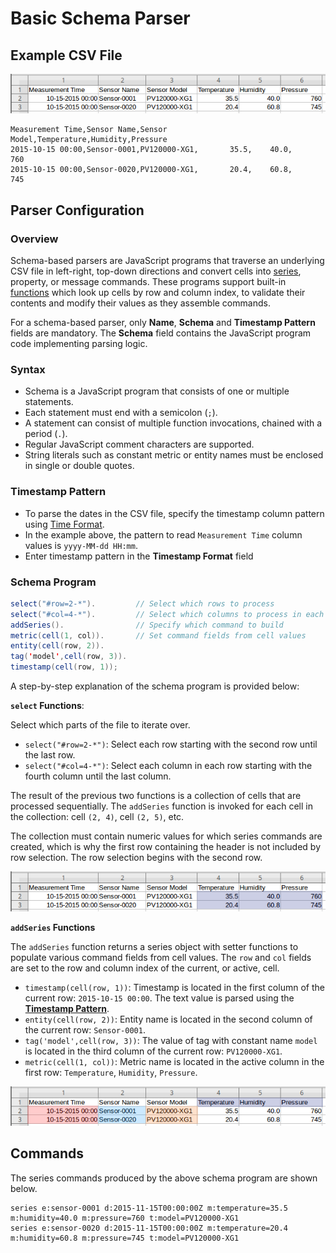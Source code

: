 # Basic Schema Parser

## Example CSV File

![](../../images/example-csv-1.png)

```csv
Measurement Time,Sensor Name,Sensor Model,Temperature,Humidity,Pressure
2015-10-15 00:00,Sensor-0001,PV120000-XG1,       35.5,    40.0,     760
2015-10-15 00:00,Sensor-0020,PV120000-XG1,       20.4,    60.8,     745
```

## Parser Configuration

### Overview

Schema-based parsers are JavaScript programs that traverse an underlying CSV file in left-right, top-down directions and convert cells into [series](../../../api/network/series.md), property, or message commands. These programs support built-in [functions](../csv-schema.md#schema-functions) which look up cells by row and column index, to validate their contents and modify their values as they assemble commands.

For a schema-based parser, only **Name**, **Schema** and **Timestamp Pattern** fields are mandatory. The **Schema** field contains the JavaScript program code implementing parsing logic.

### Syntax

* Schema is a JavaScript program that consists of one or multiple statements.
* Each statement must end with a semicolon (`;`).
* A statement can consist of multiple function invocations, chained with a period (`.`).
* Regular JavaScript comment characters are supported.
* String literals such as constant metric or entity names must be enclosed in single or double quotes.

### Timestamp Pattern

* To parse the dates in the CSV file, specify the timestamp column pattern using [Time Format](../../../shared/time-pattern.md).
* In the example above, the pattern to read `Measurement Time` column values is `yyyy-MM-dd HH:mm`.
* Enter timestamp pattern in the **Timestamp Format** field

### Schema Program

```java
select("#row=2-*").         // Select which rows to process
select("#col=4-*").         // Select which columns to process in each row
addSeries().                // Specify which command to build
metric(cell(1, col)).       // Set command fields from cell values
entity(cell(row, 2)).
tag('model',cell(row, 3)).
timestamp(cell(row, 1));
```

A step-by-step explanation of the schema program is provided below:

**`select` Functions**:

Select which parts of the file to iterate over.

* `select("#row=2-*")`: Select each row starting with the second row until the last row.
* `select("#col=4-*")`: Select each column in each row starting with the fourth column until the last column.

The result of the previous two functions is a collection of cells that are processed sequentially. The `addSeries` function is invoked for each cell in the collection: cell `(2, 4)`, cell `(2, 5)`, etc.

The collection must contain numeric values for which series commands are created, which is why the first row containing the header is not included by row selection. The row selection begins with the second row.

![](../../images/example-csv-2.png)

**`addSeries` Functions**

The `addSeries` function returns a series object with setter functions to populate various command fields from cell values. The `row` and `col` fields are set to the row and column index of the current, or active, cell.

* `timestamp(cell(row, 1))`: Timestamp is located in the first column of the current row: `2015-10-15 00:00`. The text value is parsed using the [**Timestamp Pattern**](#timestamp-pattern).
* `entity(cell(row, 2))`: Entity name is located in the second column of the current row: `Sensor-0001`.
* `tag('model',cell(row, 3))`: The value of tag with constant name `model` is located in the third column of the current row: `PV120000-XG1`.
* `metric(cell(1, col))`: Metric name is located in the active column in the first row: `Temperature`, `Humidity`, `Pressure`.

![](../../images/example-csv-3.png)

## Commands

The series commands produced by the above schema program are shown below.

```ls
series e:sensor-0001 d:2015-11-15T00:00:00Z m:temperature=35.5 m:humidity=40.0 m:pressure=760 t:model=PV120000-XG1
series e:sensor-0020 d:2015-11-15T00:00:00Z m:temperature=20.4 m:humidity=60.8 m:pressure=745 t:model=PV120000-XG1
```